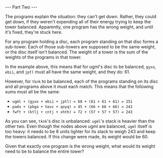 --- Part Two ---

The programs explain the situation: they can't get down. Rather, they could get down, if they weren't expending all of their energy trying to keep the tower balanced. Apparently, one program has the wrong weight, and until it's fixed, they're stuck here.

For any program holding a disc, each program standing on that disc forms a sub-tower. Each of those sub-towers are supposed to be the same weight, or the disc itself isn't balanced. The weight of a tower is the sum of the weights of the programs in that tower.

In the example above, this means that for ugml's disc to be balanced, `gyxo`, `ebii`, and `jptl` must all have the same weight, and they do: 61.

However, for `tknk` to be balanced, each of the programs standing on its disc and all programs above it must each match. This means that the following sums must all be the same:

- `ugml + (gyxo + ebii + jptl) = 68 + (61 + 61 + 61) = 251`
- `padx + (pbga + havc + qoyq) = 45 + (66 + 66 + 66) = 243`
- `fwft + (ktlj + cntj + xhth) = 72 + (57 + 57 + 57) = 243`

As you can see, `tknk`'s disc is unbalanced: `ugml`'s stack is heavier than the other two. Even though the nodes above ugml are balanced, `ugml` itself is too heavy: it needs to be 8 units lighter for its stack to weigh 243 and keep the towers balanced. If this change were made, its weight would be 60.

Given that exactly one program is the wrong weight, what would its weight need to be to balance the entire tower?

